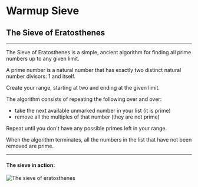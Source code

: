 # Warmup Sieve

## The Sieve of Eratosthenes

____

The Sieve of Eratosthenes is a simple, ancient algorithm for finding all prime numbers up to any given limit.

A prime number is a natural number that has exactly two distinct natural number divisors: 1 and itself.

Create your range, starting at two and ending at the given limit.

The algorithm consists of repeating the following over and over:

- take the next available unmarked number in your list (it is prime)
- remove all the multiples of that number (they are not prime)

Repeat until you don't have any possible primes left in your range.

When the algorithm terminates, all the numbers in the list that have not been removed are prime.

____

#### The sieve in action:

![The sieve of eratosthenes](https://upload.wikimedia.org/wikipedia/commons/b/b9/Sieve_of_Eratosthenes_animation.gif)
